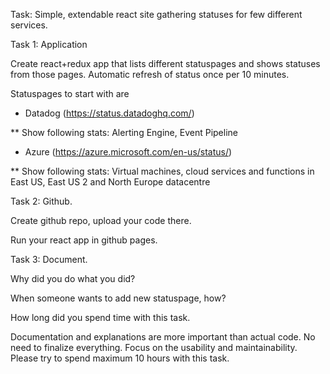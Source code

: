 Task: Simple, extendable react site gathering statuses for few different services.

 

Task 1: Application

Create react+redux app that lists different statuspages and shows statuses from those pages. Automatic refresh of status once per 10 minutes.

 

Statuspages to start with are

* Datadog (https://status.datadoghq.com/)

** Show following stats: Alerting Engine, Event Pipeline

* Azure (https://azure.microsoft.com/en-us/status/)

** Show following stats: Virtual machines, cloud services and functions in East US, East US 2 and North Europe datacentre

 

Task 2: Github.

Create github repo, upload your code there.

Run your react app in github pages.

 

Task 3: Document.

Why did you do what you did?

When someone wants to add new statuspage, how?

How long did you spend time with this task.

 

Documentation and explanations are more important than actual code. No need to finalize everything. Focus on the usability and maintainability. Please try to spend maximum 10 hours with this task.

